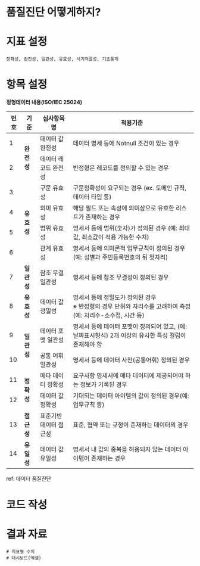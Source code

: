 # 품질진단 어떻게하지?



# 지표 설정
    정확성, 완전성, 일관성, 유효성, 시기적절성, 기초통계
# 항목 설정
  **정형데이터 내용(ISO/IEC 25024)**
  <table>
    <tr>
        <th>번호</th>
        <th>기준</th>
        <th>심사항목명</th>
        <th>적용기준</th>
    </tr>
    <tbody>
        <tr>
            <td class="txtc">1</td>
            <td rowspan="2" class="txtc bb1"><strong>완전성</strong></td>
            <td class="txtc">데이터 값 완전성</td>
            <td>데이터 명세 등에 Notnull 조건이 있는 경우</td>
        </tr>
        <tr>
            <td class="txtc bb1">2</td>
            <td class="txtc bb1">데이터 레코드 완전성</td>
            <td class="bb1">반정형은 레코드를 정의할 수 있는 경우</td>
        </tr>
        <tr class="str">
            <td class="txtc">3</td>
            <td rowspan="4" class="txtc bb1"><strong>유효성</strong></td>
            <td class="txtc">구문 유효성</td>
            <td>구문정확성이 요구되는 경우 (ex. 도메인 규칙, 데이터 타입 등)</td>
        </tr>
        <tr class="str">
            <td class="txtc">4</td>
            <td class="txtc">의미 유효성</td>
            <td>해당 필드 또는 속성에 의미상으로 유효한 리스트가 존재하는 경우</td>
        </tr>
        <tr class="str">
            <td class="txtc">5</td>
            <td class="txtc">범위 유효성</td>
            <td>명세서 등에 범위(숫자)가 정의된 경우 (예: 최대값, 최소값이 적용 가능한 수치)</td>
        </tr>
        <tr class="str">
            <td class="txtc bb1">6</td>
            <td class="txtc bb1">관계 유효성</td>
            <td class="bb1">명세서 등에 의미론적 업무규칙이 정의된 경우 (예: 성별과 주민등록번호의 뒤 첫자리)</td>
        </tr>
        <tr>
            <td class="txtc bb1">7</td>
            <td class="txtc bb1"><strong>일관성</strong></td>
            <td class="txtc bb1">참조 무결 일관성</td>
            <td class="bb1">명세서 등에 참조 무결성이 정의된 경우</td>
        </tr>
        <tr class="str">
            <td class="txtc bb1">8</td>
            <td class="txtc bb1"><strong>유효성</strong></td>
            <td class="txtc bb1">데이터 값 정밀성</td>
            <td class="bb1">명세서 등에 정밀도가 정의된 경우<br>※ 반정형의 경우 단위와 자리수를 고려하여 측정 (예: 자리수-소수점, 시간 등)</td>
        </tr>
        <tr>
            <td class="txtc">9</td>
            <td rowspan="2" class="txtc bb1"><strong>일관성</strong></td>
            <td class="txtc">데이터 포맷 일관성</td>
            <td>명세서 등에 데이터 포맷이 정의되어 있고, (예: 날짜표시형식) 2개 이상의 유사한 특성 컬럼이 존재해야 함</td>
        </tr>
        <tr>
            <td class="txtc bb1">10</td>
            <td class="txtc bb1">공통 어휘 일관성</td>
            <td class="bb1">명세서 등에 데이터 사전(공통어휘) 정의된 경우</td>
        </tr>
        <tr class="str">
            <td class="txtc">11</td>
            <td rowspan="2" class="txtc bb1"><strong>정확성</strong></td>
            <td class="txtc">메타 데이터 정확성</td>
            <td>요구사항 명세서에 메타 데이터에 제공되어야 하는 정보가 기록된 경우</td>
        </tr>
        <tr class="str">
            <td class="txtc bb1">12</td>
            <td class="txtc bb1">데이터 값 정확성</td>
            <td class="bb1">기대되는 데이터 아이템의 값이 정의된 경우(예: 업무규칙 등)</td>
        </tr>
        <tr>
            <td class="txtc bb1">13</td>
            <td class="txtc bb1"><strong>접근성</strong></td>
            <td class="txtc bb1">표준기반 데이터 접근성</td>
            <td class="bb1">표준, 협약 또는 규정이 존재하는 데이터의 경우</td>
        </tr>
        <tr class="str">
            <td class="txtc bb1">14</td>
            <td class="txtc bb1"><strong>유일성</strong></td>
            <td class="txtc bb1">데이터 값 유일성</td>
            <td class="bb1">명세서 내 값의 중복을 허용되지 않는 데이터 아이템이 존재하는 경우</td>
        </tr>
        </tbody>
  </table>
    ref: 데이터 품질진단<https://dq.tecel.kr/dqc/about.php>

# 코드 작성
# 결과 자료
    # 지표별 수치
    # 대시보드(엑셀)
